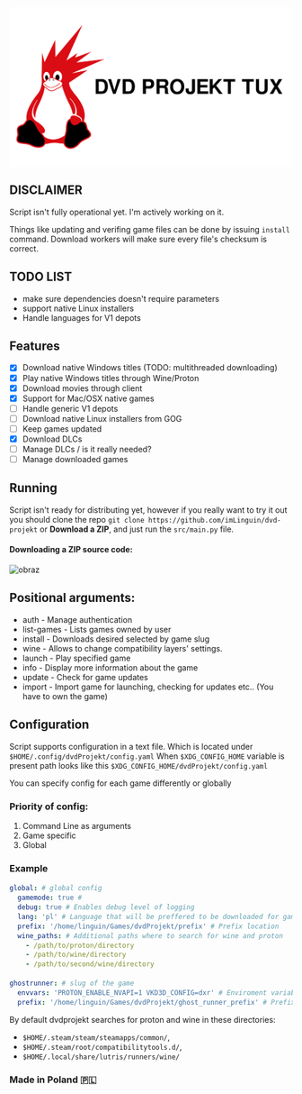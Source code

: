 <p style="display:flex; justify-content:center;">
    <img src="./content/project_tux.svg" width=600px>
</p>

## DISCLAIMER
Script isn't fully operational yet. I'm actively working on it.

Things like updating and verifing game files can be done by issuing `install` command.
Download workers will make sure every file's checksum is correct.

## TODO LIST
- make sure dependencies doesn't require parameters
- support native Linux installers
- Handle languages for V1 depots

## Features
- [x] Download native Windows titles (TODO: multithreaded downloading)
- [x] Play native Windows titles through Wine/Proton
- [x] Download movies through client
- [x] Support for Mac/OSX native games
- [ ] Handle generic V1 depots
- [ ] Download native Linux installers from GOG
- [ ] Keep games updated
- [x] Download DLCs
- [ ] Manage DLCs / is it really needed?
- [ ] Manage downloaded games

## Running
Script isn't ready for distributing yet, however if you really want to try it out you should clone the repo 
`git clone https://github.com/imLinguin/dvd-projekt` or <b>Download a ZIP</b>, and just run the `src/main.py` file.

#### Downloading a ZIP source code:
![obraz](https://user-images.githubusercontent.com/62100117/143685728-7db6f212-b560-44f4-be8a-6e1bb014ddf9.png)


## Positional arguments:
- auth - Manage authentication
- list-games - Lists games owned by user
- install - Downloads desired selected by game slug
- wine - Allows to change compatibility layers' settings.
- launch - Play specified game
- info - Display more information about the game
- update - Check for game updates
- import - Import game for launching, checking for updates etc.. (You have to own the game)

## Configuration
Script supports configuration in a text file. Which is located under `$HOME/.config/dvdProjekt/config.yaml`
When `$XDG_CONFIG_HOME` variable is present path looks like this `$XDG_CONFIG_HOME/dvdProjekt/config.yaml`

You can specify config for each game differently or globally


### Priority of config:
  1. Command Line as arguments
  2. Game specific
  3. Global

### Example
```yaml
global: # global config
  gamemode: true #
  debug: true # Enables debug level of logging
  lang: 'pl' # Language that will be preffered to be downloaded for games alongside with en
  prefix: '/home/linguin/Games/dvdProjekt/prefix' # Prefix location
  wine_paths: # Additional paths where to search for wine and proton
    - /path/to/proton/directory
    - /path/to/wine/directory
    - /path/to/second/wine/directory

ghostrunner: # slug of the game
  envvars: 'PROTON_ENABLE_NVAPI=1 VKD3D_CONFIG=dxr' # Enviroment variables to be passed when launching the game
  prefix: '/home/linguin/Games/dvdProjekt/ghost_runner_prefix' # Prefix for that game only
```

By default dvdprojekt searches for proton and wine in these directories:
- `$HOME/.steam/steam/steamapps/common/`,
- `$HOME/.steam/root/compatibilitytools.d/`,
- `$HOME/.local/share/lutris/runners/wine/`

### Made in Poland 🇵🇱
